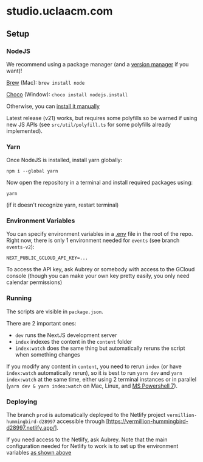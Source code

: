 # studio.uclaacm.com

## Setup

### NodeJS

We recommend using a package manager (and a [version manager](https://github.com/nvm-sh/nvm) if you want)!

[Brew](https://formulae.brew.sh/formula/node) (Mac): `brew install node`

[Choco](https://community.chocolatey.org/packages/nodejs.install) (Window): `choco install nodejs.install`

Otherwise, you can [install it manually](https://nodejs.org/en)

Latest release (v21) works, but requires some polyfills so be warned if using new JS APIs (see `src/util/polyfill.ts` for some polyfills already implemented).

### Yarn

Once NodeJS is installed, install yarn globally:

`npm i --global yarn`

Now open the repository in a terminal and install required packages using:

`yarn`

(if it doesn't recognize yarn, restart terminal)

### Environment Variables

You can specify environment variables in a [.env](https://www.npmjs.com/package/dotenv) file in the root of the repo. Right now, there is only 1 environment needed for `events` (see branch `events-v2`):

```env
NEXT_PUBLIC_GCLOUD_API_KEY=...
```

To access the API key, ask Aubrey or somebody with access to the GCloud console (though you can make your own key pretty easily, you only need calendar permissions)

### Running

The scripts are visible in `package.json`.

There are 2 important ones:

- `dev` runs the NextJS development server
- `index` indexes the content in the `content` folder
- `index:watch` does the same thing but automatically reruns the script when something changes

If you modify any content in `content`, you need to rerun `index` (or have `index:watch` automatically rerun), so it is best to run `yarn dev` and `yarn index:watch` at the same time, either using 2 terminal instances or in parallel (`yarn dev & yarn index:watch` on Mac, Linux, and [MS Powershell 7](https://learn.microsoft.com/en-us/powershell/scripting/install/installing-powershell-on-windows?view=powershell-7.4#msi)).

### Deploying

The branch `prod` is automatically deployed to the Netlify project `vermillion-hummingbird-d28997` accessible through [https://vermillion-hummingbird-d28997.netlify.app/].

If you need access to the Netlify, ask Aubrey. Note that the main configuration needed for Netlify to work is to set up the environment variables [as shown above](#environment-variables)
